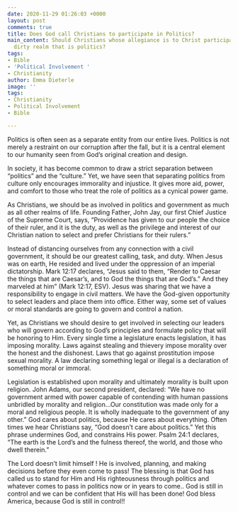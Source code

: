 ```yaml
---
date: 2020-11-29 01:26:03 +0000
layout: post
comments: true
title: Does God call Christians to participate in Politics?
main_content: Should Christians whose allegiance is to Christ participate in the often
  dirty realm that is politics?
tags:
- Bible
- 'Political Involvement '
- Christianity
author: Emma Dieterle
image: ''
tags:
- Christianity
- Political Involvement
- Bible

---
```

Politics is often seen as a separate entity from our entire lives. Politics is not merely a restraint on our corruption after the fall, but it is a central element to our humanity seen from God’s original creation and design. 

In society, it has become common to draw a strict separation between “politics” and the “culture.” Yet, we have seen that separating politics from culture only encourages immorality and injustice. It gives more aid, power, and comfort to those who treat the role of politics as a cynical power game. 

As Christians, we should be as involved in politics and government as much as all other realms of life. Founding Father, John Jay, our first Chief Justice of the Supreme Court, says, “Providence has given to our people the choice of their ruler, and it is the duty, as well as the privilege and interest of our Christian nation to select and prefer Christians for their rulers.” 

Instead of distancing ourselves from any connection with a civil government, it should be our greatest calling, task, and duty. When Jesus was on earth, He resided and lived under the oppression of an imperial dictatorship. Mark 12:17 declares, “Jesus said to them, “Render to Caesar the things that are Caesar’s, and to God the things that are God’s.” And they marveled at him” (Mark 12:17, ESV). Jesus was sharing that we have a responsibility to engage in civil matters. We have the God-given opportunity to select leaders and place them into office. Either way, some set of values or moral standards are going to govern and control a nation. 

Yet, as Christians we should desire to get involved in selecting our leaders who will govern according to God’s principles and formulate policy that will be honoring to Him. Every single time a legislature enacts legislation, it has imposing morality. Laws against stealing and thievery impose morality over the honest and the dishonest. Laws that go against prostitution impose sexual morality. A law declaring something legal or illegal is a declaration of something moral or immoral. 

Legislation is established upon morality and ultimately morality is built upon religion. John Adams, our second president, declared: “We have no government armed with power capable of contending with human passions unbridled by morality and religion…Our constitution was made only for a moral and religious people. It is wholly inadequate to the government of any other.” God cares about politics, because He cares about everything. Often times we hear Christians say, “God doesn’t care about politics.” Yet this phrase undermines God, and constrains His power. Psalm 24:1 declares, “The earth is the Lord’s and the fulness thereof, the world, and those who dwell therein.” 

The Lord doesn’t limit himself ! He is involved, planning, and making decisions before they even come to pass! The blessing is that God has called us to stand for Him and His righteousness through politics and whatever comes to pass in politics now or in years to come.. God is still in control and we can be confident that His will has been done! God bless America, because God is still in control!!